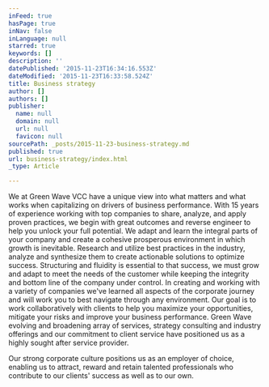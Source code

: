 ```yaml
---
inFeed: true
hasPage: true
inNav: false
inLanguage: null
starred: true
keywords: []
description: ''
datePublished: '2015-11-23T16:34:16.553Z'
dateModified: '2015-11-23T16:33:58.524Z'
title: Business strategy
author: []
authors: []
publisher:
  name: null
  domain: null
  url: null
  favicon: null
sourcePath: _posts/2015-11-23-business-strategy.md
published: true
url: business-strategy/index.html
_type: Article

---
```

We at Green Wave VCC have a unique view into what matters and what works when capitalizing on drivers of business performance. With 15 years of experience working with top companies to share, analyze, and apply proven practices, we begin with great outcomes and reverse engineer to help you unlock your full potential. We adapt and learn the integral parts of your company and create a cohesive prosperous environment in which growth is inevitable. Research and utilize best practices in the industry, analyze and synthesize them to create actionable solutions to optimize success. Structuring and fluidity is essential to that success, we must grow and adapt to meet the needs of the customer while keeping the integrity and bottom line of the company under control. In creating and working with a variety of companies we've learned all aspects of the corporate journey and will work you to best navigate through any environment. Our goal is to work collaboratively with clients to help you maximize your opportunities, mitigate your risks and improve your business performance. Green Wave  evolving and broadening array of services, strategy consulting and industry offerings and our commitment to client service have positioned us as a highly sought after service provider.

Our strong corporate culture positions us as an employer of choice, enabling us to attract, reward and retain talented professionals who contribute to our clients' success as well as to our own.